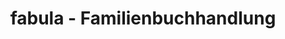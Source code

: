 ---
title: "fabula - Familienbuchhandlung"
url: /panketal/fabula-familienbuchhandlung/
shop: Bücher
---